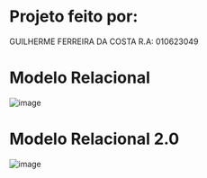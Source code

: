 # Projeto feito por:

GUILHERME FERREIRA DA COSTA 	  R.A: 010623049

# Modelo Relacional
![image](https://github.com/user-attachments/assets/078ca678-2421-4604-b58a-53e06b68d1a6)

# Modelo Relacional 2.0
![image](https://github.com/user-attachments/assets/b61635e4-f913-4982-8164-119640fc0a0c)

